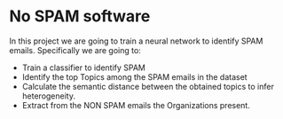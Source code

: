 # No SPAM software
 
In this project we are going to train a neural network to identify SPAM emails. Specifically we are going to:
- Train a classifier to identify SPAM
- Identify the top Topics among the SPAM emails in the dataset
- Calculate the semantic distance between the obtained topics to infer heterogeneity.
- Extract from the NON SPAM emails the Organizations present.